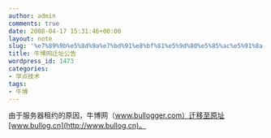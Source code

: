 ```yaml
---
author: admin
comments: true
date: 2008-04-17 15:31:46+00:00
layout: note
slug: '%e7%89%9b%e5%8d%9a%e7%bd%91%e8%bf%81%e5%9d%80%e5%85%ac%e5%91%8a'
title: 牛博网迁址公告
wordpress_id: 1473
categories:
- 学点技术
tags:
- 牛博
---
```


由于服务器租约的原因，牛博网（www.bullogger.com）迁移至原址[www.bullog.cn](http://www.bullog.cn)。
